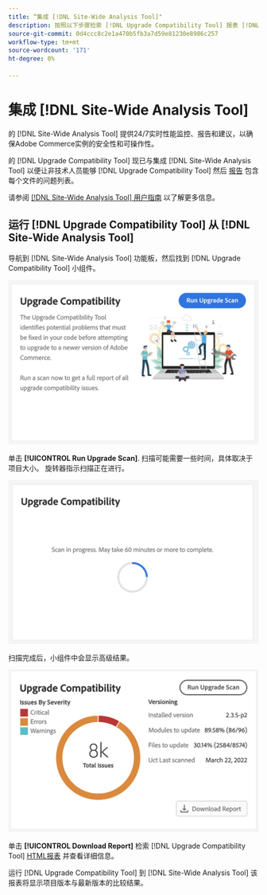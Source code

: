 ```yaml
---
title: “集成 [!DNL Site-Wide Analysis Tool]"
description: 按照以下步骤检索 [!DNL Upgrade Compatibility Tool] 报表 [!DNL Site-Wide Analysis Tool] 功能板。Adobe Commerce项目
source-git-commit: 0d4ccc8c2e1a470b5fb3a7d59e81230e8986c257
workflow-type: tm+mt
source-wordcount: '171'
ht-degree: 0%

---
```



# 集成 [!DNL Site-Wide Analysis Tool]

的 [!DNL Site-Wide Analysis Tool] 提供24/7实时性能监控、报告和建议，以确保Adobe Commerce实例的安全性和可操作性。

的 [!DNL Upgrade Compatibility Tool] 现已与集成 [!DNL Site-Wide Analysis Tool] 以便让非技术人员能够 [!DNL Upgrade Compatibility Tool] 然后 [报告](../upgrade-compatibility-tool/reports.md) 包含每个文件的问题列表。

请参阅 [[!DNL Site-Wide Analysis Tool] 用户指南](https://docs.magento.com/user-guide/reports/site-wide-analysis-tool.html) 以了解更多信息。

## 运行 [!DNL Upgrade Compatibility Tool] 从 [!DNL Site-Wide Analysis Tool]

导航到 [!DNL Site-Wide Analysis Tool] 功能板，然后找到 [!DNL Upgrade Compatibility Tool] 小组件。

![UCT SWAT小组件 — 初始](../../assets/upgrade-guide/uct-swat-initial.png)

单击 **[!UICONTROL Run Upgrade Scan]**. 扫描可能需要一些时间，具体取决于项目大小。 旋转器指示扫描正在进行。

![UCT SWAT小组件 — 正在进行](../../assets/upgrade-guide/uct-swat-progress.png)

扫描完成后，小组件中会显示高级结果。

![UCT SWAT小组件 — 结果](../../assets/upgrade-guide/uct-swat-results.png)

单击 **[!UICONTROL Download Report]** 检索 [!DNL Upgrade Compatibility Tool] [HTML报表](../upgrade-compatibility-tool/reports.md#html-report) 并查看详细信息。

运行 [!DNL Upgrade Compatibility Tool] 到 [!DNL Site-Wide Analysis Tool] 该报表将显示项目版本与最新版本的比较结果。
